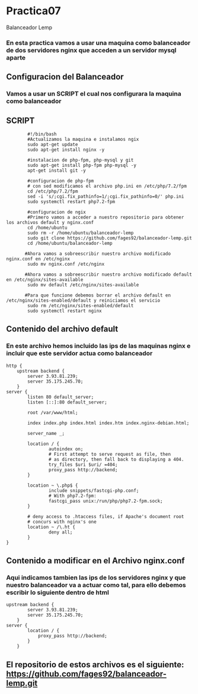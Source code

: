 # Practica07
Balanceador Lemp
### En esta practica vamos a usar una maquina como balanceador de dos servidores nginx que acceden a un servidor mysql aparte

## Configuracion del Balanceador
### Vamos a usar un SCRIPT el cual nos configurara la maquina como balanceador
## SCRIPT
```
        #!/bin/bash
        #Actualizamos la maquina e instalamos ngix
        sudo apt-get update
        sudo apt-get install nginx -y

        #instalacion de php-fpm, php-mysql y git
        sudo apt-get install php-fpm php-mysql -y
        apt-get install git -y

        #configuracion de php-fpm
        # con sed modificamos el archivo php.ini en /etc/php/7.2/fpm
        cd /etc/php/7.2/fpm
        sed -i 's/;cgi.fix_pathinfo=1/;cgi.fix_pathinfo=0/' php.ini
        sudo systemctl restart php7.2-fpm

        #configuracion de ngix
        #Primero vamos a acceder a nuestro repositorio para obtener los archivos default y nginx.conf
        cd /home/ubuntu
        sudo rm -r /home/ubuntu/balanceador-lemp
        sudo git clone https://github.com/fages92/balanceador-lemp.git
        cd /home/ubuntu/balanceador-lemp
       
       #Ahora vamos a sobreescribir nuestro archivo modificado nginx.conf en /etc/nginx
        sudo mv nginx.conf /etc/nginx
       
       #Ahora vamos a sobreescribir nuestro archivo modificado default en /etc/nginx/sites-available
        sudo mv default /etc/nginx/sites-available
       
       #Para que funcione debemos borrar el archivo default en /etc/nginx/sites-enabled/default y reiniciamos el servicio
        sudo rm /etc/nginx/sites-enabled/default
        sudo systemctl restart nginx
```
## Contenido del archivo default
### En este archivo hemos incluido las ips de las maquinas nginx e incluir que este servidor actua como balanceador
```
http {
    upstream backend {
        server 3.93.81.239;
        server 35.175.245.70;
    }
server {
        listen 80 default_server;
        listen [::]:80 default_server;

        root /var/www/html;

        index index.php index.html index.htm index.nginx-debian.html;

        server_name _;

        location / {
                autoindex on;
                # First attempt to serve request as file, then
                # as directory, then fall back to displaying a 404.
                try_files $uri $uri/ =404;
                proxy_pass http://backend;
        }

        location ~ \.php$ {
                include snippets/fastcgi-php.conf;
                # With php7.2-fpm:
                fastcgi_pass unix:/run/php/php7.2-fpm.sock;
        }

        # deny access to .htaccess files, if Apache's document root
        # concurs with nginx's one
        location ~ /\.ht {
                deny all;
        }
}
```
## Contenido a modificar en el  Archivo nginx.conf
### Aqui indicamos tambien las ips de los servidores nginx y que nuestro balanceador va a actuar como tal, para ello debemos escribir lo siguiente dentro de html
```
upstream backend {
        server 3.93.81.239;
        server 35.175.245.70;
    }
server {
        location / {
            proxy_pass http://backend;
        }
    }
```
## El repositorio de estos archivos es el siguiente: https://github.com/fages92/balanceador-lemp.git
